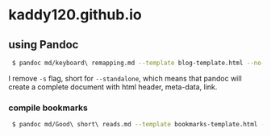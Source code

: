 # kaddy120.github.io

## using Pandoc

```bash
 $ pandoc md/keyboard\ remapping.md --template blog-template.html --no-highlight --from gfm -o blogs/output.html
```

I remove `-s` flag, short for `--standalone`, which means that pandoc will create a complete document with html header, meta-data, link. 

### compile bookmarks

```bash
 $ pandoc md/Good\ short\ reads.md --template bookmarks-template.html --no-highlight --from gfm --metadata title="Bookmarks" -o bookmarks.html
```
